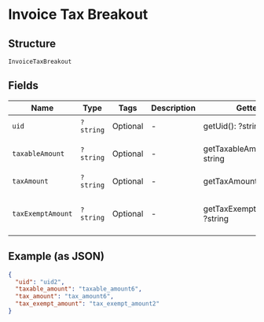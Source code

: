 
# Invoice Tax Breakout

## Structure

`InvoiceTaxBreakout`

## Fields

| Name | Type | Tags | Description | Getter | Setter |
|  --- | --- | --- | --- | --- | --- |
| `uid` | `?string` | Optional | - | getUid(): ?string | setUid(?string uid): void |
| `taxableAmount` | `?string` | Optional | - | getTaxableAmount(): ?string | setTaxableAmount(?string taxableAmount): void |
| `taxAmount` | `?string` | Optional | - | getTaxAmount(): ?string | setTaxAmount(?string taxAmount): void |
| `taxExemptAmount` | `?string` | Optional | - | getTaxExemptAmount(): ?string | setTaxExemptAmount(?string taxExemptAmount): void |

## Example (as JSON)

```json
{
  "uid": "uid2",
  "taxable_amount": "taxable_amount6",
  "tax_amount": "tax_amount6",
  "tax_exempt_amount": "tax_exempt_amount2"
}
```

